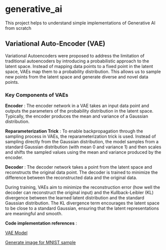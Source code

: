 # generative_ai
This project helps to understand simple implementations of Generative AI from scratch

## Variational Auto-Encoder (VAE)
Variational Autoencoders were proposed to address the limitation of traditional autoencoders by introducing a probabilistic approach to the latent space. Instead of mapping data points to a fixed point in the latent space, VAEs map them to a probability distribution. This allows us to sample new points from the latent space and generate diverse and novel data points.

### Key Components of VAEs

**Encoder** : The encoder network in a VAE takes an input data point and outputs the parameters of the probability distribution in the latent space. Typically, the encoder produces the mean and variance of a Gaussian distribution.

**Reparameterization Trick** : To enable backpropagation through the sampling process in VAEs, the reparameterization trick is used. Instead of sampling directly from the Gaussian distribution, the model samples from a standard Gaussian distribution (with mean 0 and variance 1) and then scales and shifts the sampled values using the mean and variance produced by the encoder.

**Decoder** : The decoder network takes a point from the latent space and reconstructs the original data point. The decoder is trained to minimize the difference between the reconstructed data and the original data.

During training, VAEs aim to minimize the reconstruction error (how well the decoder can reconstruct the original input) and the Kullback-Leibler (KL) divergence between the learned latent distribution and the standard Gaussian distribution. The KL divergence term encourages the latent space to be close to a standard Gaussian, ensuring that the latent representations are meaningful and smooth.

**Code implementation references** :

[VAE Model](https://github.com/dascun/generative_ai/edit/main/vae_tf.py)

[Generate image for MNIST sample](https://github.com/dascun/generative_ai/edit/main/mnist_image_generator_vae_tf.py)
